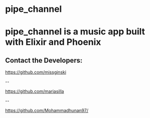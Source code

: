 
# pipe_channel
pipe_channel is a music app built with Elixir and Phoenix 
=======

Contact the Developers: 
--

https://github.com/missginski

--

https://github.com/mariasilla

--

https://github.com/Mohammadhunan97/
